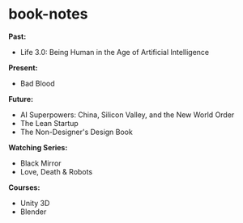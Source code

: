 # book-notes

<b> Past: </b>
<ul>
  <li>Life 3.0: Being Human in the Age of Artificial Intelligence</li>
</ul>

<b> Present: </b>
<ul>
    <li> Bad Blood </li>
</ul>

<b> Future: </b>
<ul>
  <li> AI Superpowers: China, Silicon Valley, and the New World Order </li>
  <li> The Lean Startup </li>
  <li> The Non-Designer's Design Book </li>
</ul>

<b> Watching Series: </b>
<ul>
  <li>Black Mirror</li>
  <li>Love, Death & Robots</li>
</ul>

<b> Courses: </b>
<ul>
  <li>Unity 3D</li>
  <li>Blender</li>
</ul>

